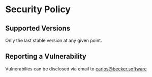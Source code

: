 # Security Policy

## Supported Versions

Only the last stable version at any given point.

## Reporting a Vulnerability

Vulnerabilies can be disclosed via email to carlos@becker.software
